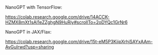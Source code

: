 NanoGPT with TensorFlow:

https://colab.research.google.com/drive/14ACCK-HZMX8mXt1sAl1eZZghgN9HuRiy#scrollTo=2oDYQc1GrNr6

NanoGPT in JAX/Flax:

https://colab.research.google.com/drive/15t-eM5P3KiipXrhjSAYxAAm-AvGuIrwd?usp=sharing


